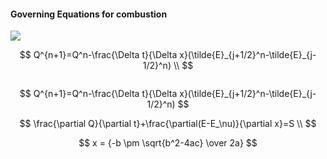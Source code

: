 
#### Governing Equations for combustion
<img src="https://latex.codecogs.com/svg.image?\frac{\partial&space;Q}{\partial&space;t}&plus;\frac{\partial&space;E}{\partial&space;x}=0&space;" />

$$
Q^{n+1}=Q^n-\frac{\Delta t}{\Delta x}(\tilde{E}_{j+1/2}^n-\tilde{E}_{j-1/2}^n) \\
$$
```
```

$$ Q^{n+1}=Q^n-\frac{\Delta t}{\Delta x}(\tilde{E}_{j+1/2}^n-\tilde{E}_{j-1/2}^n) $$

$$
\frac{\partial Q}{\partial t}+\frac{\partial(E-E_\nu)}{\partial x}=S \\
$$



$$ x = {-b \pm \sqrt{b^2-4ac} \over 2a} $$




